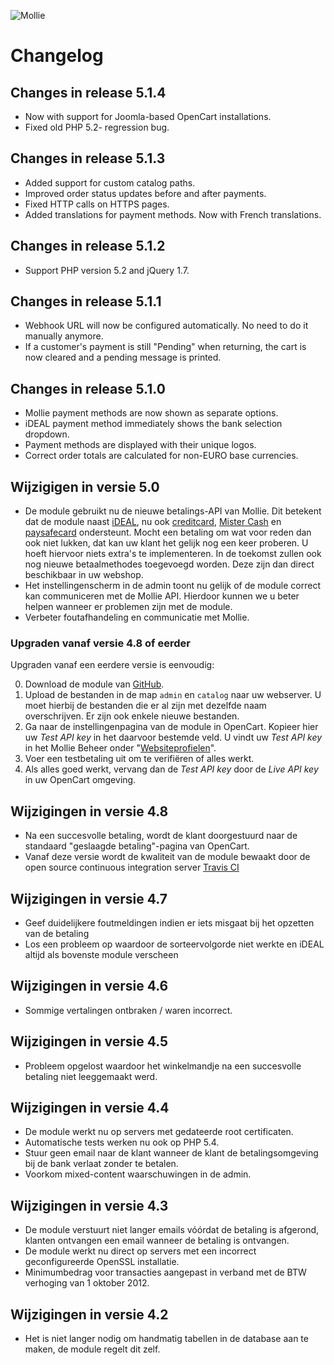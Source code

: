 ![Mollie](https://www.mollie.nl/files/Mollie-Logo-Style-Small.png)

# Changelog #

## Changes in release 5.1.4 ##
+ Now with support for Joomla-based OpenCart installations.
+ Fixed old PHP 5.2- regression bug.

## Changes in release 5.1.3 ##
+ Added support for custom catalog paths.
+ Improved order status updates before and after payments.
+ Fixed HTTP calls on HTTPS pages.
+ Added translations for payment methods. Now with French translations.

## Changes in release 5.1.2 ##
+ Support PHP version 5.2 and jQuery 1.7.

## Changes in release 5.1.1 ##
+ Webhook URL will now be configured automatically. No need to do it manually anymore.
+ If a customer's payment is still "Pending" when returning, the cart is now cleared and a pending message is printed.

## Changes in release 5.1.0 ##
+ Mollie payment methods are now shown as separate options.
+ iDEAL payment method immediately shows the bank selection dropdown.
+ Payment methods are displayed with their unique logos.
+ Correct order totals are calculated for non-EURO base currencies.

## Wijzigigen in versie 5.0 ##
+ De module gebruikt nu de nieuwe betalings-API van Mollie. Dit betekent dat de module naast [iDEAL](https://www.mollie.nl/betaaldiensten/ideal/), nu
  ook [creditcard](https://www.mollie.nl/betaaldiensten/creditcard/), [Mister Cash](https://www.mollie.nl/betaaldiensten/mistercash/) en
  [paysafecard](https://www.mollie.nl/betaaldiensten/paysafecard/) ondersteunt. Mocht een betaling om wat voor reden dan ook niet lukken, dat kan uw
  klant het gelijk nog een keer proberen. U hoeft hiervoor niets extra's te implementeren. In de toekomst zullen ook nog nieuwe betaalmethodes
  toegevoegd worden. Deze zijn dan direct beschikbaar in uw webshop.
+ Het instellingenscherm in de admin toont nu gelijk of de module correct kan communiceren met de Mollie API. Hierdoor kunnen we u beter helpen wanneer
  er problemen zijn met de module.
+ Verbeter foutafhandeling en communicatie met Mollie.

### Upgraden vanaf versie 4.8 of eerder ###

Upgraden vanaf een eerdere versie is eenvoudig:

0. Download de module van [GitHub](https://github.com/mollie/OpenCart/releases).
0. Upload de bestanden in de map `admin` en `catalog` naar uw webserver. U moet hierbij de bestanden die er al zijn met dezelfde naam overschrijven. Er zijn ook enkele nieuwe bestanden.
0. Ga naar de instellingenpagina van de module in OpenCart. Kopieer hier uw _Test API key_ in het daarvoor bestemde veld. U vindt uw _Test API key_ in het Mollie Beheer onder "[Websiteprofielen](https://www.mollie.nl/beheer/account/profielen/)".
0. Voer een testbetaling uit om te verifiëren of alles werkt.
0. Als alles goed werkt, vervang dan de _Test API key_ door de _Live API key_ in uw OpenCart omgeving.

## Wijzigingen in versie 4.8 ##
+ Na een succesvolle betaling, wordt de klant doorgestuurd naar de standaard "geslaagde betaling"-pagina van OpenCart.
+ Vanaf deze versie wordt de kwaliteit van de module bewaakt door de open source continuous integration server [Travis CI](https://travis-ci.org/mollie/OpenCart)

## Wijzigingen in versie 4.7 ##
+ Geef duidelijkere foutmeldingen indien er iets misgaat bij het opzetten van de betaling
+ Los een probleem op waardoor de sorteervolgorde niet werkte en iDEAL altijd als bovenste module verscheen

## Wijzigingen in versie 4.6 ##
+ Sommige vertalingen ontbraken / waren incorrect.

## Wijzigingen in versie 4.5 ##
+ Probleem opgelost waardoor het winkelmandje na een succesvolle betaling niet leeggemaakt werd.

## Wijzigingen in versie 4.4 ##
+ De module werkt nu op servers met gedateerde root certificaten.
+ Automatische tests werken nu ook op PHP 5.4.
+ Stuur geen email naar de klant wanneer de klant de betalingsomgeving bij de bank verlaat zonder te betalen.
+ Voorkom mixed-content waarschuwingen in de admin.

## Wijzigingen in versie 4.3 ##
+ De module verstuurt niet langer emails vóórdat de betaling is afgerond, klanten ontvangen een email wanneer de
betaling is ontvangen.
+ De module werkt nu direct op servers met een incorrect geconfigureerde OpenSSL installatie.
+ Minimumbedrag voor transacties aangepast in verband met de BTW verhoging van 1 oktober 2012.

## Wijzigingen in versie 4.2 ##
+ Het is niet langer nodig om handmatig tabellen in de database aan te maken, de module regelt dit zelf.
